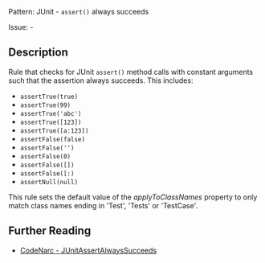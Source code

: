 Pattern: JUnit - `assert()` always succeeds

Issue: -

## Description

Rule that checks for JUnit `assert()` method calls with constant arguments such that the assertion always succeeds. This includes:

-   `assertTrue(true)`
-   `assertTrue(99)`
-   `assertTrue('abc')`
-   `assertTrue([123])`
-   `assertTrue([a:123])`
-   `assertFalse(false)`
-   `assertFalse('')`
-   `assertFalse(0)`
-   `assertFalse([])`
-   `assertFalse([:)`
-   `assertNull(null)`

This rule sets the default value of the *applyToClassNames* property to only match class names ending in 'Test', 'Tests' or 'TestCase'.

## Further Reading

* [CodeNarc - JUnitAssertAlwaysSucceeds](http://codenarc.sourceforge.net/codenarc-rules-junit.html#JUnitAssertAlwaysSucceeds)